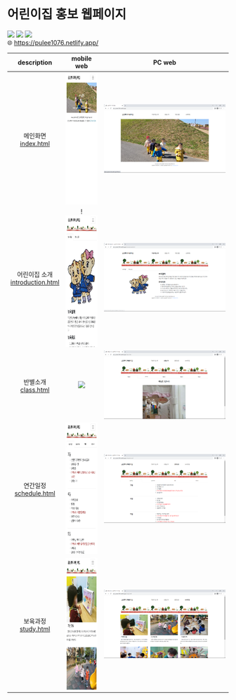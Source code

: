 # 어린이집 홍보 웹페이지
![](https://img.shields.io/badge/HTML5-E34F26?style=flat-square&logo=html5&logoColor=white)
![](https://img.shields.io/badge/CSS3-1572B6?style=flat-square&logo=css3&logoColor=white)
![](https://img.shields.io/badge/Bootstrap-7952B3?style=flat-square&logo=bootstrap&logoColor=white)
<br/>
:globe_with_meridians: https://pulee1076.netlify.app/

|description|mobile web|PC web|
|:---:|:---:|:---:|
|메인화면<br>[index.html](index.html)|<img src="readmeImg/mobile1.jpg" height="300">|![](readmeImg/pc1.png)|
|어린이집 소개<br>[introduction.html](introduction.html)|!<img src="readmeImg/mobile2.jpg" height="300">|![](readmeImg/pc2.png)|
|반별소개<br>[class.html](class.html)|<img src="readmeImg/mobile31.jpg" height="300">|![](readmeImg/pc3.png)|
|연간일정<br>[schedule.html](schedule.html)|<img src="readmeImg/mobile4.jpg" height="300">|![](readmeImg/pc4.png)|
|보육과정<br>[study.html](study.html)|<img src="readmeImg/mobile5.jpg" height="300">|![](readmeImg/pc5.png)|
